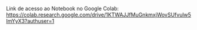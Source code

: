 Link de acesso ao Notebook no Google Colab:
https://colab.research.google.com/drive/1KTWAJJfMuGnkmxjWovSUfvulw5ImYyX3?authuser=1
